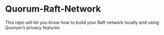 # Quorum-Raft-Network
This repo will let you know how to build your Raft network locally and using Quorum's privacy features
